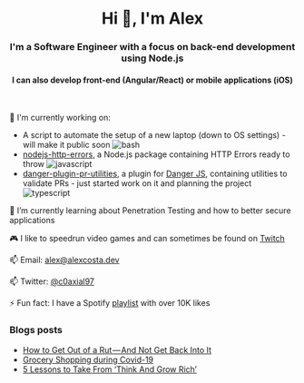 <h1 align="center">Hi 👋, I'm Alex</h1>
<h3 align="center">I'm a Software Engineer with a focus on back-end development using Node.js</h3>
<h4 align="center">I can also develop front-end (Angular/React) or mobile applications (iOS)</h4><br/>


🔭 I'm currently working on:

- A script to automate the setup of a new laptop (down to OS settings) - will make it public soon ![bash]
- [nodejs-http-errors], a Node.js package containing HTTP Errors ready to throw ![javascript]
- [danger-plugin-pr-utilities], a plugin for [Danger JS], containing utilities to validate PRs - just started work on it and planning the project ![typescript]

🌱 I’m currently learning about Penetration Testing and how to better secure applications

:video_game: I like to speedrun video games and can sometimes be found on [Twitch]

📫 Email: [alex@alexcosta.dev](mailto:alex@alexcosta.dev)

📫 Twitter: [@c0axial97](https://twitter.com/c0axial97)

⚡ Fun fact: I have a Spotify [playlist] with over 10K likes

### Blogs posts

<!-- BLOG-POST-LIST:START -->
- [How to Get Out of a Rut — And Not Get Back Into It](https://alexandrepcosta.medium.com/how-to-get-out-of-a-rut-17b8eb8c8698?source=rss-b58b38f0034d------2)
- [Grocery Shopping during Covid-19](https://alexandrepcosta.medium.com/grocery-shopping-during-covid-19-35f483f94457?source=rss-b58b38f0034d------2)
- [5 Lessons to Take From ‘Think And Grow Rich’](https://medium.com/swlh/5-lessons-to-take-from-think-and-grow-rich-29e59af50d04?source=rss-b58b38f0034d------2)
<!-- BLOG-POST-LIST:END -->

[playlist]:https://open.spotify.com/playlist/2ZJK3YXjCfQe77lSs9FwNP?si=d3814795864b4823
[express]:https://github.com/expressjs/express
[nodejs-http-errors]:https://github.com/alexcosta97/nodejs-http-errors
[danger-plugin-pr-utilities]:https://github.com/alexcosta97/danger-plugin-pr-utilities
[Twitch]:https://twitch.tv/c0axial97
[Danger JS]: https://danger.systems/js

<!-- Logos here -->
[bash]:https://img.shields.io/badge/Shell-161b22?style=flat&logo=gnubash&logoColor=4eaa25
[typescript]:https://img.shields.io/badge/TypeScript-161b22?style=flat&logo=typescript&logoColor=3178c6
[javascript]:https://img.shields.io/badge/JavaScript-161b22?style=flat&logo=javascript&logoColor=f1e05a
[react]:https://img.shields.io/badge/React-161b22?style=flat&logo=react
[vue]:https://img.shields.io/badge/Vue-161b22?style=flat&logo=vue.js&logoColor=41b883
[angular]:https://img.shields.io/badge/Angular-161b22?style=flat&logo=angular&logoColor=41b883